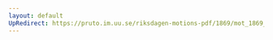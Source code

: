 ```yaml
---
layout: default
UpRedirect: https://pruto.im.uu.se/riksdagen-motions-pdf/1869/mot_1869__ak__266/mot_1869__ak__266-003.pdf
---
```

